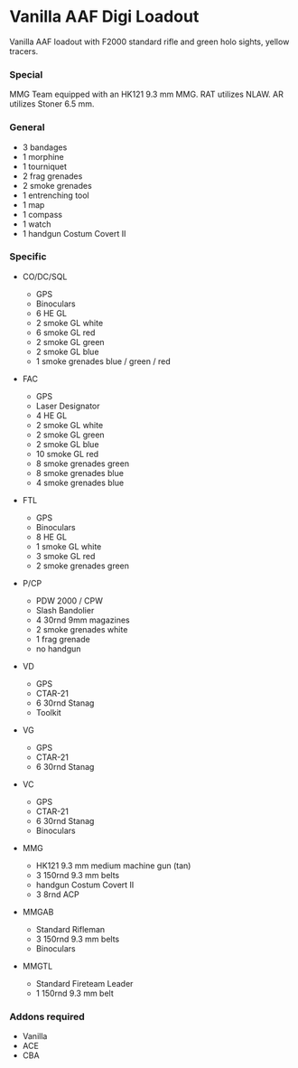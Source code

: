 ﻿#	Vanilla AAF Digi Loadout
Vanilla AAF loadout with F2000 standard rifle and green holo sights, yellow tracers.


###	Special
MMG Team equipped with an HK121 9.3 mm MMG.
RAT utilizes NLAW.
AR utilizes Stoner 6.5 mm.

###	General
*	3 bandages
*	1 morphine
*	1 tourniquet
*	2 frag grenades
*	2 smoke grenades
*	1 entrenching tool
*	1 map
*	1 compass
*	1 watch
*	1 handgun Costum Covert II

###	Specific
*	CO/DC/SQL
	*	GPS
	*	Binoculars
	*	6 HE GL	
	*	2 smoke GL white
	*	6 smoke GL red
	*	2 smoke GL green
	*	2 smoke GL blue
	*	1 smoke grenades blue / green / red	
	
*	FAC
	*	GPS
	*	Laser Designator
	*	4 HE GL
	*	2 smoke GL white
	*	2 smoke GL green
	*	2 smoke GL blue
	*	10 smoke GL red
	* 	8 smoke grenades green
	* 	8 smoke grenades blue
	* 	4 smoke grenades blue

*	FTL
	*	GPS
	*	Binoculars
	*	8 HE GL
	*	1 smoke GL white
	*	3 smoke GL red
	*	2 smoke grenades green

*	P/CP
	*	PDW 2000 / CPW
	*	Slash Bandolier 
	*	4 30rnd 9mm magazines
	*	2 smoke grenades white
	*	1 frag grenade
	*	no handgun

	
	
*	VD
	*	GPS
	*	CTAR-21
	*	6 30rnd Stanag
	*	Toolkit
	
*	VG
	*	GPS
	*	CTAR-21
	*	6 30rnd Stanag
	
*	VC
	*	GPS
	*	CTAR-21
	*	6 30rnd Stanag
	*	Binoculars

	
	
*	MMG
	*	HK121 9.3 mm medium machine gun (tan)
	*	3 150rnd 9.3 mm belts
	*	handgun Costum Covert II
	*	3 8rnd ACP
	
*	MMGAB
	*	Standard Rifleman
	*	3 150rnd 9.3 mm belts
	*	Binoculars
	
*	MMGTL
	*	Standard Fireteam Leader
	*	1 150rnd 9.3 mm belt
	
	
	
###	Addons required
*	Vanilla
*	ACE
*	CBA
